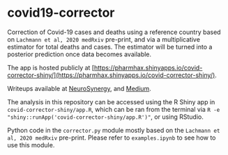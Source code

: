 # covid19-corrector

Correction of Covid-19 cases and deaths using a reference country based on `Lachmann et al, 2020 medRxiv` pre-print, and via a multiplicative estimator for total deaths and cases. The estimator will be turned into a posterior prediction once data becomes available.

The app is hosted publicly at [https://pharmhax.shinyapps.io/covid-corrector-shiny/](https://pharmhax.shinyapps.io/covid-corrector-shiny/).

Writeups available at [NeuroSynergy](https://www.neurosynergy.io/articles/fixingcovid-19underreporting), and [Medium](https://medium.com/@maciejewski.matt/towards-correcting-covid-19-case-numbers-and-death-toll-underreporting-via-coding-36340e0f8486).

The analysis in this repository can be accessed using the R Shiny app in `covid-corrector-shiny/app.R`, which can be ran from the terminal via `R -e "shiny::runApp('covid-corrector-shiny/app.R')"`, or using RStudio.

Python code in the `corrector.py` module mostly based on the `Lachmann et al, 2020 medRxiv` pre-print. Please refer to `examples.ipynb` to see how to use this module.

